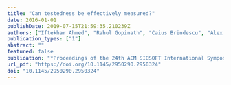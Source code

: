 ```yaml
---
title: "Can testedness be effectively measured?"
date: 2016-01-01
publishDate: 2019-07-15T21:59:35.210239Z
authors: ["Iftekhar Ahmed", "Rahul Gopinath", "Caius Brindescu", "Alex Groce", "Carlos Jensen"]
publication_types: ["1"]
abstract: ""
featured: false
publication: "*Proceedings of the 24th ACM SIGSOFT International Symposium on Foundations of Software Engineering, FSE 2016, Seattle, WA, USA, November 13-18, 2016*"
url_pdf: "https://doi.org/10.1145/2950290.2950324"
doi: "10.1145/2950290.2950324"
---
```


